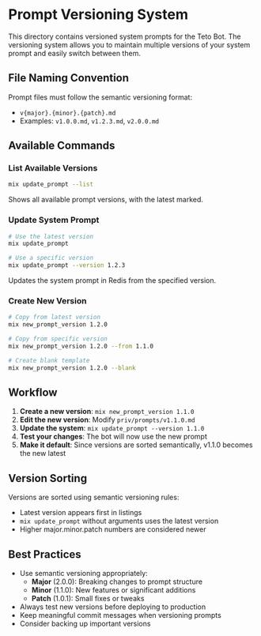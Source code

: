 # Prompt Versioning System

This directory contains versioned system prompts for the Teto Bot. The versioning system allows you to maintain multiple versions of your system prompt and easily switch between them.

## File Naming Convention

Prompt files must follow the semantic versioning format:

- `v{major}.{minor}.{patch}.md`
- Examples: `v1.0.0.md`, `v1.2.3.md`, `v2.0.0.md`

## Available Commands

### List Available Versions

```bash
mix update_prompt --list
```

Shows all available prompt versions, with the latest marked.

### Update System Prompt

```bash
# Use the latest version
mix update_prompt

# Use a specific version
mix update_prompt --version 1.2.3
```

Updates the system prompt in Redis from the specified version.

### Create New Version

```bash
# Copy from latest version
mix new_prompt_version 1.2.0

# Copy from specific version
mix new_prompt_version 1.2.0 --from 1.1.0

# Create blank template
mix new_prompt_version 1.2.0 --blank
```

## Workflow

1. **Create a new version**: `mix new_prompt_version 1.1.0`
2. **Edit the new version**: Modify `priv/prompts/v1.1.0.md`
3. **Update the system**: `mix update_prompt --version 1.1.0`
4. **Test your changes**: The bot will now use the new prompt
5. **Make it default**: Since versions are sorted semantically, v1.1.0 becomes the new latest

## Version Sorting

Versions are sorted using semantic versioning rules:

- Latest version appears first in listings
- `mix update_prompt` without arguments uses the latest version
- Higher major.minor.patch numbers are considered newer

## Best Practices

- Use semantic versioning appropriately:
  - **Major** (2.0.0): Breaking changes to prompt structure
  - **Minor** (1.1.0): New features or significant additions
  - **Patch** (1.0.1): Small fixes or tweaks
- Always test new versions before deploying to production
- Keep meaningful commit messages when versioning prompts
- Consider backing up important versions
